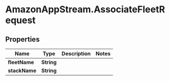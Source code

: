 # AmazonAppStream.AssociateFleetRequest

## Properties

Name | Type | Description | Notes
------------ | ------------- | ------------- | -------------
**fleetName** | **String** |  | 
**stackName** | **String** |  | 



